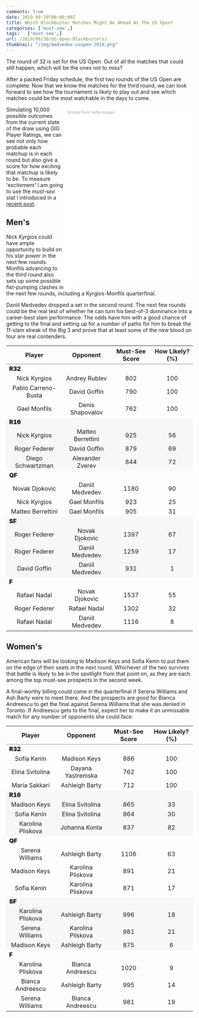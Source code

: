 ```yaml
---
comments: true
date: 2019-08-30T00:00:00Z
title: Which Blockbuster Matches Might Be Ahead At The US Open?
categories: ['must-see',]
tags:   ['must-see',]
url: /2019/08/30/US-Open-Blockbusters/
thumbnail: "/img/medvedev-usopen-2019.png"
---
```


The round of 32 is set for the US Open. Out of all the matches that could still happen, which will be the ones not to miss?

<!--more-->

After a packed Friday schedule, the first two rounds of the US Open are complete. Now that we know the matches for the third round, we can look forward to see how the tournament is likely to play out and see which matches could be the most watchable in the days to come.

<div class="getty embed image" style="background-color:#fff;display:inline-block;font-family:Roboto,sans-serif;color:#a7a7a7;font-size:11px;width:100%;max-width:328px;float:right;padding:2%;"><div style="padding:0;margin:0;text-align:left;"><a href="http://www.gettyimages.com.au/detail/1170977904" target="_blank" style="color:#a7a7a7;text-decoration:none;font-weight:normal !important;border:none;display:inline-block;">Embed from Getty Images</a></div><div style="overflow:hidden;position:relative;height:0;padding:138.78505% 0 0 0;width:100%;"><iframe src="//embed.gettyimages.com/embed/1170977904?et=xAJu5BeIR4dXAqMTqMYzfA&tld=com.au&sig=94rAnqleivLDEjF_FJM698ymuelndKEMjrkBVsKTe0o=&caption=true&ver=1" scrolling="no" frameborder="0" width="428" height="594" style="display:inline-block;position:absolute;top:0;left:0;width:100%;height:100%;margin:0;"></iframe></div></div>

Simulating 10,000 possible outcomes from the current state of the draw using GIG Player Ratings, we can see not only how probable each matchup is in each round but also give a score for how exciting that matchup is likely to be. To measure 'excitement' I am going to use the <i>must-see</i> stat I introduced in a [recent post](http://on-the-t.com/2019/08/09/must-see-matches/). 

## Men's

Nick Kyrgios could have ample opportunity to build on his star power in the next few rounds. Monfils advancing to the third round also sets up some possible fist-pumping clashes in the next few rounds, including a Kyrgios-Monfils quarterfinal.

Daniil Medvedev dropped a set in the second round. The next few rounds could be the real test of whether he can turn his best-of-3 dominance into a career-best slam performance. The odds have him with a good chance of getting to the final and setting up for a number of paths for him to break the 11-slam streak of the Big 3 and prove that at least some of the new blood on tour are real contenders. 

<table class='gmisc_table' style='border-collapse: collapse; margin-top: 1em; margin-bottom: 1em;' >
<thead>
<tr>
<th style='border-bottom: 1px solid grey; border-top: 2px solid grey; text-align: center;'>Player</th>
<th style='border-bottom: 1px solid grey; border-top: 2px solid grey; text-align: center;'>Opponent</th>
<th style='border-bottom: 1px solid grey; border-top: 2px solid grey; text-align: center;'>Must-See Score</th>
<th style='border-bottom: 1px solid grey; border-top: 2px solid grey; text-align: center;'>How Likely? (%)</th>
</tr>
</thead>
<tbody> 
<tr><td colspan='4' style='font-weight: 900;'>R32</td></tr>
<tr>
<td style='text-align: center;'>Nick Kyrgios</td>
<td style='text-align: center;'>Andrey Rublev</td>
<td style='text-align: center;'>802</td>
<td style='text-align: center;'>100</td>
</tr>
<tr>
<td style='text-align: center;'>Pablo Carreno-Busta</td>
<td style='text-align: center;'>David Goffin</td>
<td style='text-align: center;'>790</td>
<td style='text-align: center;'>100</td>
</tr>
<tr>
<td style='text-align: center;'>Gael Monfils</td>
<td style='text-align: center;'>Denis Shapovalov</td>
<td style='text-align: center;'>762</td>
<td style='text-align: center;'>100</td>
</tr> 
<tr><td colspan='4' style='font-weight: 900; background-color: #f7f7f7;'>R16</td></tr>
<tr style='background-color: #f7f7f7;'>
<td style='background-color: #f7f7f7; text-align: center;'>Nick Kyrgios</td>
<td style='background-color: #f7f7f7; text-align: center;'>Matteo Berrettini</td>
<td style='background-color: #f7f7f7; text-align: center;'>925</td>
<td style='background-color: #f7f7f7; text-align: center;'>56</td>
</tr>
<tr style='background-color: #f7f7f7;'>
<td style='background-color: #f7f7f7; text-align: center;'>Roger Federer</td>
<td style='background-color: #f7f7f7; text-align: center;'>David Goffin</td>
<td style='background-color: #f7f7f7; text-align: center;'>879</td>
<td style='background-color: #f7f7f7; text-align: center;'>69</td>
</tr>
<tr style='background-color: #f7f7f7;'>
<td style='background-color: #f7f7f7; text-align: center;'>Diego Schwartzman</td>
<td style='background-color: #f7f7f7; text-align: center;'>Alexander Zverev</td>
<td style='background-color: #f7f7f7; text-align: center;'>844</td>
<td style='background-color: #f7f7f7; text-align: center;'>72</td>
</tr> 
<tr><td colspan='4' style='font-weight: 900;'>QF</td></tr>
<tr>
<td style='text-align: center;'>Novak Djokovic</td>
<td style='text-align: center;'>Daniil Medvedev</td>
<td style='text-align: center;'>1180</td>
<td style='text-align: center;'>90</td>
</tr>
<tr>
<td style='text-align: center;'>Nick Kyrgios</td>
<td style='text-align: center;'>Gael Monfils</td>
<td style='text-align: center;'>923</td>
<td style='text-align: center;'>25</td>
</tr>
<tr>
<td style='text-align: center;'>Matteo Berrettini</td>
<td style='text-align: center;'>Gael Monfils</td>
<td style='text-align: center;'>905</td>
<td style='text-align: center;'>31</td>
</tr> 
<tr><td colspan='4' style='font-weight: 900; background-color: #f7f7f7;'>SF</td></tr>
<tr style='background-color: #f7f7f7;'>
<td style='background-color: #f7f7f7; text-align: center;'>Roger Federer</td>
<td style='background-color: #f7f7f7; text-align: center;'>Novak Djokovic</td>
<td style='background-color: #f7f7f7; text-align: center;'>1397</td>
<td style='background-color: #f7f7f7; text-align: center;'>67</td>
</tr>
<tr style='background-color: #f7f7f7;'>
<td style='background-color: #f7f7f7; text-align: center;'>Roger Federer</td>
<td style='background-color: #f7f7f7; text-align: center;'>Daniil Medvedev</td>
<td style='background-color: #f7f7f7; text-align: center;'>1259</td>
<td style='background-color: #f7f7f7; text-align: center;'>17</td>
</tr>
<tr style='background-color: #f7f7f7;'>
<td style='background-color: #f7f7f7; text-align: center;'>David Goffin</td>
<td style='background-color: #f7f7f7; text-align: center;'>Daniil Medvedev</td>
<td style='background-color: #f7f7f7; text-align: center;'>931</td>
<td style='background-color: #f7f7f7; text-align: center;'>1</td>
</tr> 
<tr><td colspan='4' style='font-weight: 900;'>F</td></tr>
<tr>
<td style='text-align: center;'>Rafael Nadal</td>
<td style='text-align: center;'>Novak Djokovic</td>
<td style='text-align: center;'>1537</td>
<td style='text-align: center;'>55</td>
</tr>
<tr>
<td style='text-align: center;'>Roger Federer</td>
<td style='text-align: center;'>Rafael Nadal</td>
<td style='text-align: center;'>1302</td>
<td style='text-align: center;'>32</td>
</tr>
<tr>
<td style='border-bottom: 2px solid grey; text-align: center;'>Rafael Nadal</td>
<td style='border-bottom: 2px solid grey; text-align: center;'>Daniil Medvedev</td>
<td style='border-bottom: 2px solid grey; text-align: center;'>1116</td>
<td style='border-bottom: 2px solid grey; text-align: center;'>8</td>
</tr>
</tbody>
</table>

## Women's

American fans will be looking to Madison Keys and Sofia Kenin to put them on the edge of their seats in the next round. Whichever of the two survives that battle is likely to be in the spotlight from that point on, as they are each among the top must-see prospects in the second week. 

A final-worthy billing could come in the quarterfinal if Serena Williams and Ash Barty were to meet there. And the prospects are good for Bianca Andreescu to get the final against Serena Williams that she was denied in Toronto. If Andreescu gets to the final, expect her to make it an unmissable match for any number of opponents she could face.

<table class='gmisc_table' style='border-collapse: collapse; margin-top: 1em; margin-bottom: 1em;' >
<thead>
<tr>
<th style='border-bottom: 1px solid grey; border-top: 2px solid grey; text-align: center;'>Player</th>
<th style='border-bottom: 1px solid grey; border-top: 2px solid grey; text-align: center;'>Opponent</th>
<th style='border-bottom: 1px solid grey; border-top: 2px solid grey; text-align: center;'>Must-See Score</th>
<th style='border-bottom: 1px solid grey; border-top: 2px solid grey; text-align: center;'>How Likely? (%)</th>
</tr>
</thead>
<tbody> 
<tr><td colspan='4' style='font-weight: 900;'>R32</td></tr>
<tr>
<td style='text-align: center;'>Sofia Kenin</td>
<td style='text-align: center;'>Madison Keys</td>
<td style='text-align: center;'>886</td>
<td style='text-align: center;'>100</td>
</tr>
<tr>
<td style='text-align: center;'>Elina Svitolina</td>
<td style='text-align: center;'>Dayana Yastremska</td>
<td style='text-align: center;'>762</td>
<td style='text-align: center;'>100</td>
</tr>
<tr>
<td style='text-align: center;'>Maria Sakkari</td>
<td style='text-align: center;'>Ashleigh Barty</td>
<td style='text-align: center;'>712</td>
<td style='text-align: center;'>100</td>
</tr> 
<tr><td colspan='4' style='font-weight: 900; background-color: #f7f7f7;'>R16</td></tr>
<tr style='background-color: #f7f7f7;'>
<td style='background-color: #f7f7f7; text-align: center;'>Madison Keys</td>
<td style='background-color: #f7f7f7; text-align: center;'>Elina Svitolina</td>
<td style='background-color: #f7f7f7; text-align: center;'>865</td>
<td style='background-color: #f7f7f7; text-align: center;'>33</td>
</tr>
<tr style='background-color: #f7f7f7;'>
<td style='background-color: #f7f7f7; text-align: center;'>Sofia Kenin</td>
<td style='background-color: #f7f7f7; text-align: center;'>Elina Svitolina</td>
<td style='background-color: #f7f7f7; text-align: center;'>864</td>
<td style='background-color: #f7f7f7; text-align: center;'>30</td>
</tr>
<tr style='background-color: #f7f7f7;'>
<td style='background-color: #f7f7f7; text-align: center;'>Karolina Pliskova</td>
<td style='background-color: #f7f7f7; text-align: center;'>Johanna Konta</td>
<td style='background-color: #f7f7f7; text-align: center;'>837</td>
<td style='background-color: #f7f7f7; text-align: center;'>82</td>
</tr> 
<tr><td colspan='4' style='font-weight: 900;'>QF</td></tr>
<tr>
<td style='text-align: center;'>Serena Williams</td>
<td style='text-align: center;'>Ashleigh Barty</td>
<td style='text-align: center;'>1106</td>
<td style='text-align: center;'>63</td>
</tr>
<tr>
<td style='text-align: center;'>Madison Keys</td>
<td style='text-align: center;'>Karolina Pliskova</td>
<td style='text-align: center;'>891</td>
<td style='text-align: center;'>21</td>
</tr>
<tr>
<td style='text-align: center;'>Sofia Kenin</td>
<td style='text-align: center;'>Karolina Pliskova</td>
<td style='text-align: center;'>871</td>
<td style='text-align: center;'>17</td>
</tr> 
<tr><td colspan='4' style='font-weight: 900; background-color: #f7f7f7;'>SF</td></tr>
<tr style='background-color: #f7f7f7;'>
<td style='background-color: #f7f7f7; text-align: center;'>Karolina Pliskova</td>
<td style='background-color: #f7f7f7; text-align: center;'>Ashleigh Barty</td>
<td style='background-color: #f7f7f7; text-align: center;'>996</td>
<td style='background-color: #f7f7f7; text-align: center;'>18</td>
</tr>
<tr style='background-color: #f7f7f7;'>
<td style='background-color: #f7f7f7; text-align: center;'>Serena Williams</td>
<td style='background-color: #f7f7f7; text-align: center;'>Karolina Pliskova</td>
<td style='background-color: #f7f7f7; text-align: center;'>981</td>
<td style='background-color: #f7f7f7; text-align: center;'>21</td>
</tr>
<tr style='background-color: #f7f7f7;'>
<td style='background-color: #f7f7f7; text-align: center;'>Madison Keys</td>
<td style='background-color: #f7f7f7; text-align: center;'>Ashleigh Barty</td>
<td style='background-color: #f7f7f7; text-align: center;'>875</td>
<td style='background-color: #f7f7f7; text-align: center;'>6</td>
</tr> 
<tr><td colspan='4' style='font-weight: 900;'>F</td></tr>
<tr>
<td style='text-align: center;'>Karolina Pliskova</td>
<td style='text-align: center;'>Bianca Andreescu</td>
<td style='text-align: center;'>1020</td>
<td style='text-align: center;'>9</td>
</tr>
<tr>
<td style='text-align: center;'>Bianca Andreescu</td>
<td style='text-align: center;'>Ashleigh Barty</td>
<td style='text-align: center;'>995</td>
<td style='text-align: center;'>14</td>
</tr>
<tr>
<td style='border-bottom: 2px solid grey; text-align: center;'>Serena Williams</td>
<td style='border-bottom: 2px solid grey; text-align: center;'>Bianca Andreescu</td>
<td style='border-bottom: 2px solid grey; text-align: center;'>981</td>
<td style='border-bottom: 2px solid grey; text-align: center;'>19</td>
</tr>
</tbody>
</table>
